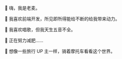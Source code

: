👋 嗨，我是老麦。

🌱 我喜欢前端开发，所见即所得能给不断的给我带来动力。

🎤 我喜欢唱歌，但我天生五音不全。

💞️ 正在努力减肥……

👀 想像一些旅行 UP 主一样，骑着摩托车看看这个世界。
